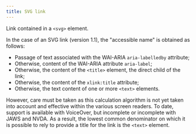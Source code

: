 ```yaml
---
title: SVG link
---
```


Link contained in a `<svg>` element.

In the case of an SVG link (version 1.1), the "accessible name" is obtained as follows:

- Passage of text associated with the WAI-ARIA `aria-labelledby` attribute;
- Otherwise, content of the WAI-ARIA attribute `aria-label`;
- Otherwise, the content of the `<title>` element, the direct child of the link;
- Otherwise, the content of the `xlink:title` attribute;
- Otherwise, the text content of one or more `<text>` elements.

However, care must be taken as this calculation algorithm is not yet taken into account and effective within the various screen readers. To date, support is available with VoiceOver, but incomplete or incomplete with JAWS and NVDA. As a result, the lowest common denominator on which it is possible to rely to provide a title for the link is the `<text>` element.

